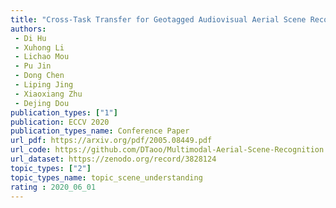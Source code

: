 ```yaml
---  
title: "Cross-Task Transfer for Geotagged Audiovisual Aerial Scene Recognition"  
authors:  
 - Di Hu  
 - Xuhong Li  
 - Lichao Mou  
 - Pu Jin  
 - Dong Chen  
 - Liping Jing  
 - Xiaoxiang Zhu  
 - Dejing Dou  
publication_types: ["1"]  
publication: ECCV 2020   
publication_types_name: Conference Paper  
url_pdf: https://arxiv.org/pdf/2005.08449.pdf  
url_code: https://github.com/DTaoo/Multimodal-Aerial-Scene-Recognition  
url_dataset: https://zenodo.org/record/3828124  
topic_types: ["2"]
topic_types_name: topic_scene_understanding
rating : 2020_06_01
---  
```

